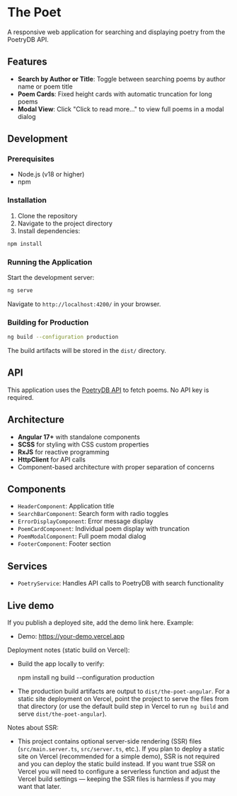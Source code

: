 # The Poet 

A responsive web application for searching and displaying poetry from the PoetryDB API.

## Features

- **Search by Author or Title**: Toggle between searching poems by author name or poem title
- **Poem Cards**: Fixed height cards with automatic truncation for long poems
- **Modal View**: Click "Click to read more..." to view full poems in a modal dialog

## Development

### Prerequisites

- Node.js (v18 or higher)
- npm

### Installation

1. Clone the repository
2. Navigate to the project directory
3. Install dependencies:

```bash
npm install
```

### Running the Application

Start the development server:

```bash
ng serve
```

Navigate to `http://localhost:4200/` in your browser.

### Building for Production

```bash
ng build --configuration production
```

The build artifacts will be stored in the `dist/` directory.

## API

This application uses the [PoetryDB API](https://poetrydb.org/) to fetch poems. No API key is required.

## Architecture

- **Angular 17+** with standalone components
- **SCSS** for styling with CSS custom properties
- **RxJS** for reactive programming
- **HttpClient** for API calls
- Component-based architecture with proper separation of concerns

## Components

- `HeaderComponent`: Application title
- `SearchBarComponent`: Search form with radio toggles
- `ErrorDisplayComponent`: Error message display
- `PoemCardComponent`: Individual poem display with truncation
- `PoemModalComponent`: Full poem modal dialog
- `FooterComponent`: Footer section

## Services

- `PoetryService`: Handles API calls to PoetryDB with search functionality

## Live demo

If you publish a deployed site, add the demo link here. Example:

- Demo: https://your-demo.vercel.app

Deployment notes (static build on Vercel):

- Build the app locally to verify:

	npm install
	ng build --configuration production

- The production build artifacts are output to `dist/the-poet-angular`. For a static site deployment on Vercel, point the project to serve the files from that directory (or use the default build step in Vercel to run `ng build` and serve `dist/the-poet-angular`).

Notes about SSR:

- This project contains optional server-side rendering (SSR) files (`src/main.server.ts`, `src/server.ts`, etc.). If you plan to deploy a static site on Vercel (recommended for a simple demo), SSR is not required and you can deploy the static build instead. If you want true SSR on Vercel you will need to configure a serverless function and adjust the Vercel build settings — keeping the SSR files is harmless if you may want that later.

